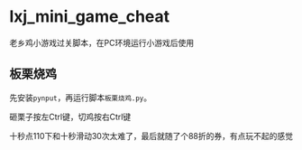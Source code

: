 # lxj_mini_game_cheat
老乡鸡小游戏过关脚本，在PC环境运行小游戏后使用

## 板栗烧鸡

先安装`pynput`，再运行脚本`板栗烧鸡.py`。

砸栗子按左Ctrl键，切鸡按右Ctrl键

十秒点110下和十秒滑动30次太难了，最后就随了个88折的券，有点玩不起的感觉
